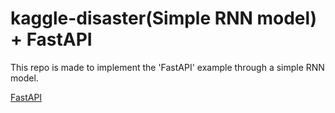 # kaggle-disaster(Simple RNN model) + FastAPI
This repo is made to implement the 'FastAPI' example through a simple RNN model.


[FastAPI](https://github.com/tiangolo/fastapi)